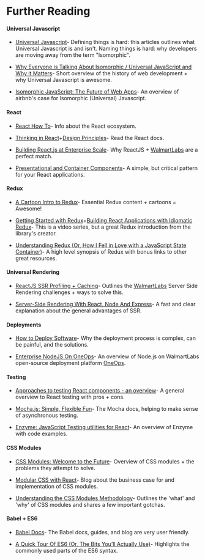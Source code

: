 # Further Reading

#### Universal Javascript

* [Universal Javascript](https://medium.com/@mjackson/universal-javascript-4761051b7ae9#.vql04qjs4)- Defining things is hard: this articles outlines what Universal Javascript is and isn't. Naming things is hard: why developers are moving away from the term "Isomorphic".

* [Why Everyone is Talking About Isomorphic / Universal JavaScript and Why it Matters](https://medium.com/capital-one-developers/why-everyone-is-talking-about-isomorphic-universal-javascript-and-why-it-matters-38c07c87905#.ut4ggn60w)- Short overview of the history of web development + why Universal Javascript is awesome.

* [Isomorphic JavaScript: The Future of Web Apps](http://nerds.airbnb.com/isomorphic-javascript-future-web-apps)- An overview of airbnb's case for Isomorphic \(Universal\) Javascript.

#### React

* [React How To](https://github.com/petehunt/react-howto)- Info about the React ecosystem.

* [Thinking in React](https://facebook.github.io/react/docs/thinking-in-react.html)+[Design Principles](https://facebook.github.io/react/contributing/design-principles.html)- Read the React docs.

* [Building React.js at Enterprise Scale](https://medium.com/walmartlabs/building-react-js-at-enterprise-scale-17c17a36fd1f#.ewkzubo8i)- Why ReactJS + [WalmartLabs](http://www.walmartlabs.com/) are a perfect match.

* [Presentational and Container Components](https://medium.com/@dan_abramov/smart-and-dumb-components-7ca2f9a7c7d0#.ma6icgu8p)- A simple, but critical pattern for your React applications.

#### Redux

* [A Cartoon Intro to Redux](https://code-cartoons.com/a-cartoon-intro-to-redux-3afb775501a6#.cj6szcbtd)- Essential Redux content + cartoons = Awesome!

* [Getting Started with Redux](https://egghead.io/courses/getting-started-with-redux)+[Building React Applications with Idiomatic Redux](https://egghead.io/courses/building-react-applications-with-idiomatic-redux)- This is a video series, but a great Redux introduction from the library's creator.

* [Understanding Redux \(Or, How I Fell in Love with a JavaScript State Container\)](https://medium.com/@thejenniekim/understanding-redux-or-how-i-fell-in-love-with-a-javascript-state-container-5d940fcc10b3#.r2dui841u)- A high level synopsis of Redux with bonus links to other great resources.

#### Universal Rendering

* [ReactJS SSR Profiling + Caching](https://medium.com/walmartlabs/reactjs-ssr-profiling-and-caching-5d8e9e49240c#.yqnmwbp6t)- Outlines the [WalmartLabs](http://www.walmartlabs.com/) Server Side Rendering challenges + ways to solve this.

* [Server-Side Rendering With React, Node And Express](https://www.smashingmagazine.com/2016/03/server-side-rendering-react-node-express/)- A fast and clear explanation about the general advantages of SSR.

#### Deployments

* [How to Deploy Software](https://zachholman.com/posts/deploying-software)- Why the deployment process is complex, can be painful, and the solutions.

* [Enterprise NodeJS On OneOps](https://medium.com/walmartlabs/enterprise-nodejs-on-oneops-f4bc7b1050cc#.sfsslnetq)- An overview of Node.js on WalmartLabs open-source deployment platform [OneOps](http://www.oneops.com/).

#### Testing

* [Approaches to testing React components - an overview](http://reactkungfu.com/2015/07/approaches-to-testing-react-components-an-overview/)- A general overview to React testing with pros + cons.

* [Mocha.js: Simple, Flexible Fun](https://mochajs.org/)- The Mocha docs, helping to make sense of asynchronous testing.

* [Enzyme: JavaScript Testing utilities for React](https://medium.com/airbnb-engineering/enzyme-javascript-testing-utilities-for-react-a417e5e5090f#.eo79bodrj)- An overview of Enzyme with code examples.

#### CSS Modules

* [CSS Modules: Welcome to the Future](http://glenmaddern.com/articles/css-modules)- Overview of CSS modules + the problems they attempt to solve.

* [Modular CSS with React](https://medium.com/@pioul/modular-css-with-react-61638ae9ea3e#.b5d00dcwp)- Blog about the business case for and implementation of CSS modules.

* [Understanding the CSS Modules Methodology](https://www.sitepoint.com/understanding-css-modules-methodology/)- Outlines the 'what' and 'why' of CSS modules and shares a few important gotchas.

#### Babel + ES6

* [Babel Docs](https://babeljs.io/docs/learn-es2015/)- The Babel docs, guides, and blog are very user friendly.

* [A Quick Tour Of ES6 \(Or, The Bits You’ll Actually Use\)](http://jamesknelson.com/es6-the-bits-youll-actually-use/)- Highlights the commonly used parts of the ES6 syntax.




